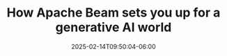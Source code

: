 ---
title: 'How Apache Beam sets you up for a generative AI world'
date: 2025-02-14T09:50:04-06:00
speakers:
 - Mehran Nazir
time_start: 2024-04-10T15:30:00.000Z
time_end:   2024-04-10T15:50:00.000Z
video: https://youtu.be/8H5VuaJOh58
weight: 1

---